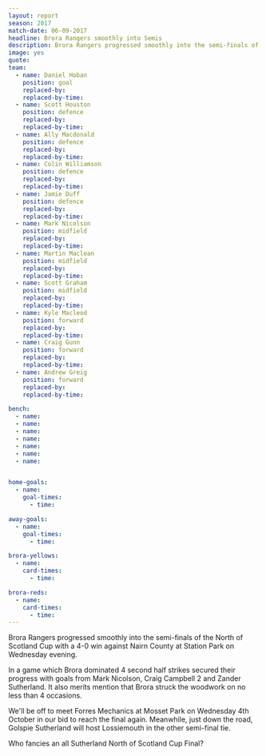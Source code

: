 ```yaml
---
layout: report
season: 2017
match-date: 06-09-2017
headline: Brora Rangers smoothly into Semis
description: Brora Rangers progressed smoothly into the semi-finals of the North of Scotland Cup with a 4-0 win against Nairn County at Station Park on Wednesday evening.
image: yes
quote:
team:
  - name: Daniel Hoban
    position: goal
    replaced-by:
    replaced-by-time:
  - name: Scott Houston
    position: defence
    replaced-by:
    replaced-by-time:
  - name: Ally Macdonald
    position: defence
    replaced-by:
    replaced-by-time:
  - name: Colin Williamson
    position: defence
    replaced-by:
    replaced-by-time:
  - name: Jamie Duff
    position: defence
    replaced-by:
    replaced-by-time:
  - name: Mark Nicolson
    position: midfield
    replaced-by:
    replaced-by-time:
  - name: Martin Maclean
    position: midfield
    replaced-by:
    replaced-by-time:
  - name: Scott Graham
    position: midfield
    replaced-by:
    replaced-by-time:
  - name: Kyle Macleod
    position: forward
    replaced-by:
    replaced-by-time:
  - name: Craig Gunn
    position: forward
    replaced-by:
    replaced-by-time:
  - name: Andrew Greig
    position: forward
    replaced-by:
    replaced-by-time:

bench:
  - name:
  - name:
  - name:
  - name:
  - name:
  - name:
  - name:


home-goals:
  - name:
    goal-times:
      - time:

away-goals:
  - name:
    goal-times:
      - time:

brora-yellows:
  - name:
    card-times:
      - time:

brora-reds:
  - name:
    card-times:
      - time:
---
```

Brora Rangers progressed smoothly into the semi-finals of the North of Scotland Cup with a 4-0 win against Nairn County at Station Park on Wednesday evening.

In a game which Brora dominated 4 second half strikes secured their progress with goals from Mark Nicolson, Craig Campbell 2 and Zander Sutherland. It also merits mention that Brora struck the woodwork on no less than 4 occasions.

We'll be off to meet Forres Mechanics at Mosset Park on Wednesday 4th October in our bid to reach the final again. Meanwhile, just down the road, Golspie Sutherland will host Lossiemouth in the other semi-final tie.

Who fancies an all Sutherland North of Scotland Cup Final?
